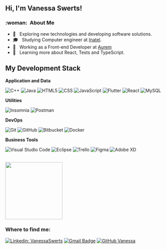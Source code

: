 ## Hi, I'm Vanessa Swerts! 

<h3> :woman: &nbsp;About Me </h3>

- 🤔 &nbsp; Exploring new technologies and developing software solutions.
- 🎓 &nbsp; Studying Computer engineer at <a href="https://inatel.br/home/">Inatel</a>.
- 💼 &nbsp; Working as a Front-end Developer at <a href="https://aurem.com.br/">Aurem</a>
- 🌱 &nbsp; Learning more about React, Tests and TypeScript.

## My Development Stack

**Application and Data**

  ![C++](https://img.shields.io/badge/-C++-333333?style=flat&logo=C%2B%2B&logoColor=00599C)
  ![Java](https://img.shields.io/badge/-Java-333333?style=flat&logo=Java&logoColor=007396)
  ![HTML5](https://img.shields.io/badge/-HTML5-333333?style=flat&logo=HTML5)
  ![CSS](https://img.shields.io/badge/-CSS-333333?style=flat&logo=CSS3&logoColor=1572B6)
  ![JavaScript](https://img.shields.io/badge/-JavaScript-333333?style=flat&logo=javascript)
  ![Flutter](https://img.shields.io/badge/-Flutter-333333?style=flat&logo=Flutter)
  ![React](https://img.shields.io/badge/-React-333333?style=flat&logo=react)
  ![MySQL](https://img.shields.io/badge/-MySQL-333333?style=flat&logo=mysql)

**Utilities**
  
  ![Insomnia](https://img.shields.io/badge/-Insomnia-333333?style=flat&logo=insomnia)
  ![Postman](https://img.shields.io/badge/-Postman-333333?style=flat&logo=postman)

**DevOps**

  ![Git](https://img.shields.io/badge/-Git-333333?style=flat&logo=git)
  ![GitHub](https://img.shields.io/badge/-GitHub-333333?style=flat&logo=github)
  ![Bitbucket](https://img.shields.io/badge/-Bitbucket-333333?style=flat&logo=bitbucket)
  ![Docker](https://img.shields.io/badge/-Docker-333333?style=flat&logo=docker) 

**Business Tools**
  
  ![Visual Studio Code](https://img.shields.io/badge/-Visual%20Studio%20Code-333333?style=flat&logo=visual-studio-code&logoColor=007ACC)
  ![Eclipse](https://img.shields.io/badge/-Eclipse-333333?style=flat&logo=eclipse-ide&logoColor=2C2255)
  ![Trello](https://img.shields.io/badge/-Trello-333333?style=flat&logo=trello&logoColor=007ACC)
  ![Figma](https://img.shields.io/badge/-Figma-333333?style=flat&logo=figma&logoColor=007ACC)
  ![Adobe XD](https://img.shields.io/badge/-Adobe%20XD-333333?style=flat&logo=adobe-xd&logoColor=007ACC)

<br/>

<a href="https://github.com/VanessaSwerts">
  <img height="180em" src="https://github-readme-stats.vercel.app/api?username=VanessaSwerts&theme=dracula&show_icons=true" />
</a>

<br/>

### Where to find me:

[![Linkedin: VanessaSwerts](https://img.shields.io/badge/-vanessaswerts-blue?style=flat-square&logo=Linkedin&logoColor=white&link=https://www.linkedin.com/in/vanessaswerts/)](https://www.linkedin.com/in/vanessaswerts/)
[![Gmail Badge](https://img.shields.io/badge/-vanessaswerts96@gmail.com-006bed?style=flat-square&logo=Gmail&logoColor=white&link=mailto:vanessaswerts9@gmail.com)](mailto:vanessaswerts9@gmail.com)
[![GitHub Vanessa]( https://img.shields.io/github/followers/VanessaSwerts?label=follow&style=social)](https://github.com/VanessaSwerts)

